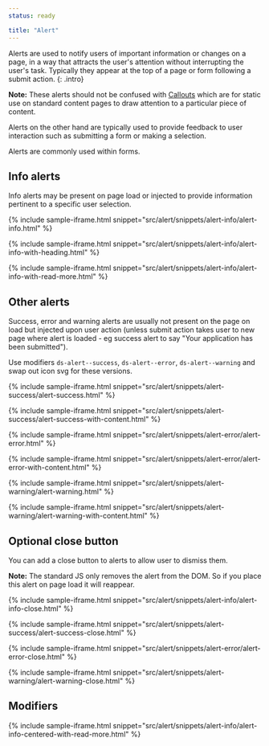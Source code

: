 ```yaml
---
status: ready

title: "Alert"
---
```


Alerts are used to notify users of important information or changes on a page, in a way that attracts the user's attention without interrupting the user's task. Typically they appear at the top of a page or form following a submit action.
{: .intro}

**Note:** These alerts should not be confused with [Callouts](callout.html) which are for static use on standard content pages to draw attention to a particular piece of content. 

Alerts on the other hand are typically used to provide feedback to user interaction such as submitting a form or making a selection.

Alerts are commonly used within forms.

## Info alerts

Info alerts may be present on page load or injected to provide information pertinent to a specific user selection.

{% include sample-iframe.html snippet="src/alert/snippets/alert-info/alert-info.html" %}

{% include sample-iframe.html snippet="src/alert/snippets/alert-info/alert-info-with-heading.html" %}

{% include sample-iframe.html snippet="src/alert/snippets/alert-info/alert-info-with-read-more.html" %}

## Other alerts

Success, error and warning alerts are usually not present on the page on load but injected upon user action (unless submit action takes user to new page where alert is loaded - eg success alert to say "Your application has been submitted").

Use modifiers `ds-alert--success`, `ds-alert--error`, `ds-alert--warning` and swap out icon svg for these versions.


{% include sample-iframe.html snippet="src/alert/snippets/alert-success/alert-success.html" %}

{% include sample-iframe.html snippet="src/alert/snippets/alert-success/alert-success-with-content.html" %}

{% include sample-iframe.html snippet="src/alert/snippets/alert-error/alert-error.html" %}

{% include sample-iframe.html snippet="src/alert/snippets/alert-error/alert-error-with-content.html" %}

{% include sample-iframe.html snippet="src/alert/snippets/alert-warning/alert-warning.html" %}

{% include sample-iframe.html snippet="src/alert/snippets/alert-warning/alert-warning-with-content.html" %}

## Optional close button

You can add a close button to alerts to allow user to dismiss them. 

**Note:** The standard JS only removes the alert from the DOM. So if you place this alert on page load it will reappear.

{% include sample-iframe.html snippet="src/alert/snippets/alert-info/alert-info-close.html" %}

{% include sample-iframe.html snippet="src/alert/snippets/alert-success/alert-success-close.html" %}

{% include sample-iframe.html snippet="src/alert/snippets/alert-error/alert-error-close.html" %}

{% include sample-iframe.html snippet="src/alert/snippets/alert-warning/alert-warning-close.html" %}

## Modifiers

{% include sample-iframe.html snippet="src/alert/snippets/alert-info/alert-info-centered-with-read-more.html" %}